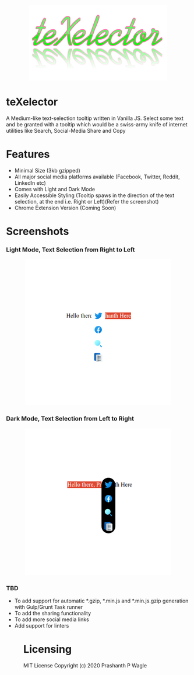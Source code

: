 <p align="center">
  <img src="https://github.com/prashanthwagle/teXelector/blob/master/screenshots/teXelector_logo.png" />
</p>

# teXelector

A Medium-like text-selection tooltip written in Vanilla JS.
Select some text and be granted with a tooltip which would be a swiss-army knife of internet utilities like Search, Social-Media Share and Copy

# Features

<ul>
  <li>Minimal Size (3kb gzipped)
  <li>All major social media platforms available (Facebook, Twitter, Reddit, LinkedIn etc)
  <li>Comes with Light and Dark Mode
  <li>Easily Accessible Styling (Tooltip spaws in the direction of the text selection, at the end i.e. Right or Left)(Refer the screenshot)
  <li>Chrome Extension Version (Coming Soon)
</ul>

# Screenshots

### Light Mode, Text Selection from Right to Left

<p align="center">
  <img src="https://github.com/prashanthwagle/teXelector/blob/master/screenshots/teXelector_light_r2l.png" />
</p>

### Dark Mode, Text Selection from Left to Right

<p align="center">
  <img src="https://github.com/prashanthwagle/teXelector/blob/master/screenshots/teXelector_dark_l2r.png" />
</p>

### TBD

<ul>
  <li> To add support for automatic *.gzip, *.min.js and *.min.js.gzip generation with Gulp/Grunt Task runner
  <li> To add the sharing functionality 
  <li> To add more social media links
  <li> Add support for linters
<ul>

# Licensing

MIT License
Copyright (c) 2020 Prashanth P Wagle
